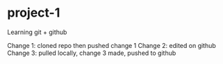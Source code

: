 # project-1
Learning git + github

Change 1: cloned repo then pushed change 1
Change 2: edited on github
Change 3: pulled locally, change 3 made, pushed to github
